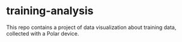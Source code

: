 # training-analysis
This repo contains a project of data visualization about training data, collected with a Polar device.
